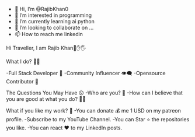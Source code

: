 - 👋 Hi, I’m @RajibKhan0
- 👀 I’m interested in programming
- 🌱 I’m currently learning ai python
- 💞️ I’m looking to collaborate on ...
- 📫 How to reach me linkedin

<!---
RajibKhan0/RajibKhan0 is a ✨ special ✨ repository because its `README.md` (this file) appears on your GitHub profile.
You can click the Preview link to take a look at your changes.
--->




Hi Traveller, I am  Rajib Khan🤚✋🖐

What I do? 👨‍💻

-Full Stack Developer 🍥
-Community Influencer 👁️‍🗨️
-Opensource Contributor 📝


The Questions You May Have 😕
-Who are you? 👨
-How can I believe that you are good at what you do? 🤷‍♂️


What if you like my work? 🤩
-You can donate 💰 me 1 USD on my patreon profile.
-Subscribe to my YouTube Channel.
-You can Star ⭐ the repositories you like.
-You can react ❤️ to my LinkedIn posts.
